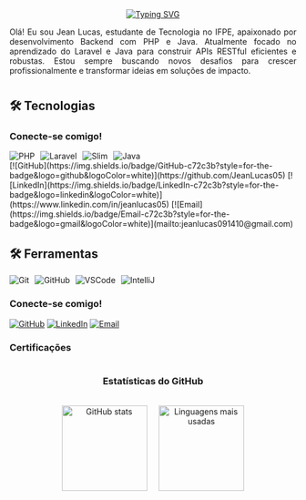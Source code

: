 <div align="center">
  <a href="https://git.io/typing-svg">
    <img src="https://readme-typing-svg.demolab.com?font=Fira+Code&weight=500&size=22&pause=1000&color=c72c3b&center=true&vCenter=true&random=false&width=524&lines=%E2%8A%B9+Bem-vindo+ao+meu+perfil!+%E2%8A%B9" alt="Typing SVG">
  </a>
</div>

<p align="justify">
Olá! Eu sou Jean Lucas, estudante de Tecnologia no IFPE, apaixonado por desenvolvimento Backend com PHP e Java. Atualmente focado no aprendizado do Laravel e Java para construir APIs RESTful eficientes e robustas. Estou sempre buscando novos desafios para crescer profissionalmente e transformar ideias em soluções de impacto.
</p>

#

## 🛠️ Tecnologias  
<h3 align="left">Conecte-se comigo!</h3>

<div style="display: flex; flex-wrap: wrap; gap: 10px;">
  <img src="https://img.shields.io/badge/PHP-777BB4?style=for-the-badge&logo=php&logoColor=white" alt="PHP"/>
  <img src="https://img.shields.io/badge/Laravel-FF2D20?style=for-the-badge&logo=laravel&logoColor=white" alt="Laravel"/>
  <img src="https://img.shields.io/badge/Slim_Framework-74B6EC?style=for-the-badge&logo=php&logoColor=white" alt="Slim"/>
  <img src="https://img.shields.io/badge/Java-007396?style=for-the-badge&logo=java&logoColor=white" alt="Java"/>
</div>
[![GitHub](https://img.shields.io/badge/GitHub-c72c3b?style=for-the-badge&logo=github&logoColor=white)](https://github.com/JeanLucas05)
[![LinkedIn](https://img.shields.io/badge/LinkedIn-c72c3b?style=for-the-badge&logo=linkedin&logoColor=white)](https://www.linkedin.com/in/jeanlucas05) <!-- Se não tiver, pode remover -->
[![Email](https://img.shields.io/badge/Email-c72c3b?style=for-the-badge&logo=gmail&logoColor=white)](mailto:jeanlucas091410@gmail.com)

## 🛠️ Ferramentas
<div style="display: flex; flex-wrap: wrap; gap: 10px;">
  <img src="https://img.shields.io/badge/Git-F05032?style=for-the-badge&logo=git&logoColor=white" alt="Git"/>
  <img src="https://img.shields.io/badge/GitHub-181717?style=for-the-badge&logo=github&logoColor=white" alt="GitHub"/>
  <img src="https://img.shields.io/badge/VSCode-007ACC?style=for-the-badge&logo=visual-studio-code&logoColor=white" alt="VSCode"/>
  <img src="https://img.shields.io/badge/IntelliJ_IDEA-000000?style=for-the-badge&logo=intellij-idea&logoColor=white" alt="IntelliJ"/>
</div>


<h3 align="left">Conecte-se comigo!</h3>

[![GitHub](https://img.shields.io/badge/GitHub-c72c3b?style=for-the-badge&logo=github&logoColor=white)](https://github.com/JeanLucas05)
[![LinkedIn](https://img.shields.io/badge/LinkedIn-c72c3b?style=for-the-badge&logo=linkedin&logoColor=white)](https://www.linkedin.com/in/jeanlucas05) <!-- Se não tiver, pode remover -->
[![Email](https://img.shields.io/badge/Email-c72c3b?style=for-the-badge&logo=gmail&logoColor=white)](mailto:jeanlucas091410@gmail.com)

<h3 align="left">Certificações</h3>
<div align="left">




#

<div style="text-align: center;">
  <h3>Estatísticas do GitHub</h3>
  <br>
  <div style="display: flex; justify-content: center; gap: 20px; align-items: center;">
    <img src="https://github-readme-stats.vercel.app/api?username=JeanLucas05&show_icons=true&include_all_commits=true&count_private=false&bg_color=000000&title_color=c72c3b&text_color=FFFFFF" alt="GitHub stats" style="height: 150px;" />

  <a href="https://github.com/anuraghazra/github-readme-stats" style="display: inline-block;">
      <img src="https://github-readme-stats.vercel.app/api/top-langs/?username=JeanLucas05&line_height=10&card_width=290&layout=compact&count_private=true&langs_count=4&show_icons=true&title_color=c72c3b&bg_color=000000&text_color=FFFFFF&border_radius=3&border_color=c72c3b" alt="Linguagens mais usadas" style="height: 150px;" />
    </a>
  </div>
</div>




